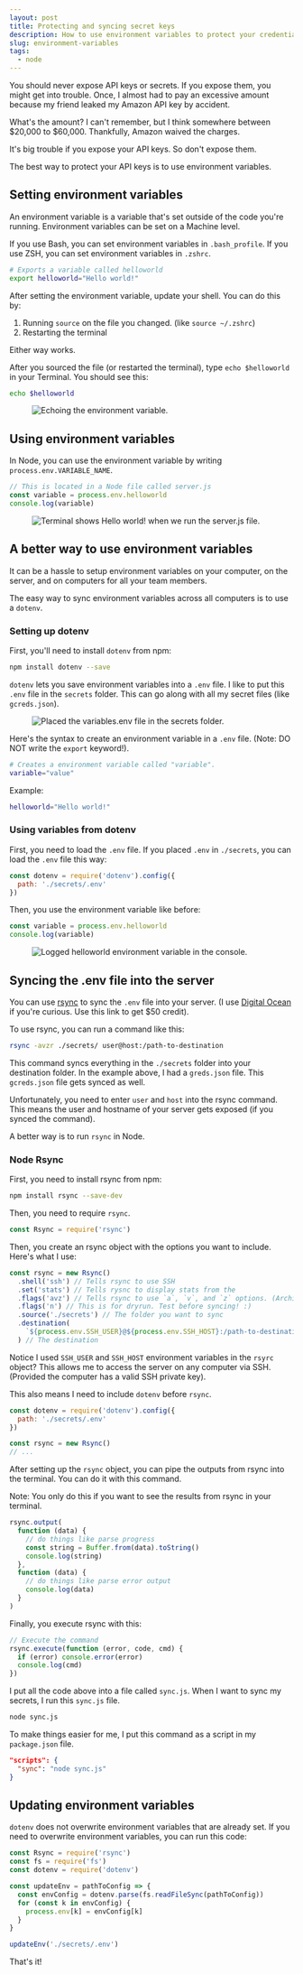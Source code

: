 ```yaml
---
layout: post
title: Protecting and syncing secret keys
description: How to use environment variables to protect your credentials. And how to sync environment variables across environments
slug: environment-variables
tags:
  - node
---
```


You should never expose API keys or secrets. If you expose them, you might get into trouble. Once, I almost had to pay an excessive amount because my friend leaked my Amazon API key by accident.

What's the amount? I can't remember, but I think somewhere between $20,000 to $60,000. Thankfully, Amazon waived the charges.

It's big trouble if you expose your API keys. So don't expose them.

The best way to protect your API keys is to use environment variables.

<!-- more -->

## Setting environment variables

An environment variable is a variable that's set outside of the code you're running. Environment variables can be set on a Machine level.

If you use Bash, you can set environment variables in `.bash_profile`. If you use ZSH, you can set environment variables in `.zshrc`.

```bash
# Exports a variable called helloworld
export helloworld="Hello world!"
```

After setting the environment variable, update your shell. You can do this by:

1. Running `source` on the file you changed. (like `source ~/.zshrc`)
2. Restarting the terminal

Either way works.

After you sourced the file (or restarted the terminal), type `echo $helloworld` in your Terminal. You should see this:

```bash
echo $helloworld
```

<figure role="figure"><img src="/images/2019/dotenv/env-var.png" alt="Echoing the environment variable."></figure>

## Using environment variables

In Node, you can use the environment variable by writing `process.env.VARIABLE_NAME`.

```js
// This is located in a Node file called server.js
const variable = process.env.helloworld
console.log(variable)
```

<figure role="figure">
  <img src="/images/2019/dotenv/env-in-node.png" alt="Terminal shows Hello world! when we run the server.js file.">
</figure>

## A better way to use environment variables

It can be a hassle to setup environment variables on your computer, on the server, and on computers for all your team members.

The easy way to sync environment variables across all computers is to use a `dotenv`.

### Setting up dotenv

First, you'll need to install `dotenv` from npm:

```bash
npm install dotenv --save
```

`dotenv` lets you save environment variables into a `.env` file. I like to put this `.env` file in the `secrets` folder. This can go along with all my secret files (like `gcreds.json`).

<figure role="figure"><img src="/images/2019/dotenv/dotenv-location.png" alt="Placed the variables.env file in the secrets folder."></figure>

Here's the syntax to create an environment variable in a `.env` file. (Note: DO NOT write the `export` keyword!).

```bash
# Creates a environment variable called "variable".
variable="value"
```

Example:

```bash
helloworld="Hello world!"
```

### Using variables from dotenv

First, you need to load the `.env` file. If you placed `.env` in `./secrets`, you can load the `.env` file this way:

```js
const dotenv = require('dotenv').config({
  path: './secrets/.env'
})
```

Then, you use the environment variable like before:

```js
const variable = process.env.helloworld
console.log(variable)
```

<figure role="figure"><img src="/images/2019/dotenv/dotenv-usage.png" alt="Logged helloworld environment variable in the console."></figure>

## Syncing the .env file into the server

You can use [rsync][1] to sync the `.env` file into your server. (I use [Digital Ocean][2] if you're curious. Use this link to get \$50 credit).

To use rsync, you can run a command like this:

```bash
rsync -avzr ./secrets/ user@host:/path-to-destination
```

This command syncs everything in the `./secrets` folder into your destination folder. In the example above, I had a `greds.json` file. This `gcreds.json` file gets synced as well.

Unfortunately, you need to enter `user` and `host` into the rsync command. This means the user and hostname of your server gets exposed (if you synced the command).

A better way is to run `rsync` in Node.

### Node Rsync

First, you need to install rsync from npm:

```bash
npm install rsync --save-dev
```

Then, you need to require `rsync`.

```js
const Rsync = require('rsync')
```

Then, you create an rsync object with the options you want to include. Here's what I use:

```js
const rsync = new Rsync()
  .shell('ssh') // Tells rsync to use SSH
  .set('stats') // Tells rysnc to display stats from the
  .flags('avz') // Tells rsync to use `a`, `v`, and `z` options. (Archive, Verbose, and Compress).
  .flags('n') // This is for dryrun. Test before syncing! :)
  .source('./secrets') // The folder you want to sync
  .destination(
    `${process.env.SSH_USER}@${process.env.SSH_HOST}:/path-to-destination`
  ) // The destination
```

Notice I used `SSH_USER` and `SSH_HOST` environment variables in the `rsyrc` object? This allows me to access the server on any computer via SSH. (Provided the computer has a valid SSH private key).

This also means I need to include `dotenv` before `rsync`.

```js
const dotenv = require('dotenv').config({
  path: './secrets/.env'
})

const rsync = new Rsync()
// ...
```

After setting up the `rsync` object, you can pipe the outputs from rsync into the terminal. You can do it with this command.

Note: You only do this if you want to see the results from rsync in your terminal.

```js
rsync.output(
  function (data) {
    // do things like parse progress
    const string = Buffer.from(data).toString()
    console.log(string)
  },
  function (data) {
    // do things like parse error output
    console.log(data)
  }
)
```

Finally, you execute rsync with this:

```js
// Execute the command
rsync.execute(function (error, code, cmd) {
  if (error) console.error(error)
  console.log(cmd)
})
```

I put all the code above into a file called `sync.js`. When I want to sync my secrets, I run this `sync.js` file.

```bash
node sync.js
```

To make things easier for me, I put this command as a script in my `package.json` file.

```json
"scripts": {
  "sync": "node sync.js"
}
```

## Updating environment variables

`dotenv` does not overwrite environment variables that are already set. If you need to overwrite environment variables, you can run this code:

```js
const Rsync = require('rsync')
const fs = require('fs')
const dotenv = require('dotenv')

const updateEnv = pathToConfig => {
  const envConfig = dotenv.parse(fs.readFileSync(pathToConfig))
  for (const k in envConfig) {
    process.env[k] = envConfig[k]
  }
}

updateEnv('./secrets/.env')
```

That's it!

[1]: https://linux.die.net/man/1/rsync
[2]: https://m.do.co/c/64daa7a7a455 'Digital Ocean'
